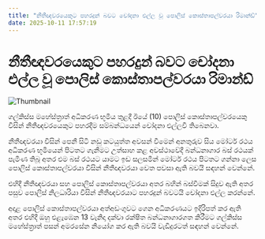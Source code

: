 ```yaml
---
title: "නීතීඥවරයෙකුට පහරදුන් බවට චෝදනා එල්ල වූ පොලිස් කොස්තාපල්වරයා රිමාන්ඩ්"
date: 2025-10-11 17:57:19
---
```


# නීතීඥවරයෙකුට පහරදුන් බවට චෝදනා එල්ල වූ පොලිස් කොස්තාපල්වරයා රිමාන්ඩ්

![Thumbnail](https://helakuru.sgp1.cdn.digitaloceanspaces.com/esana/images/lib/police-mount.jpg)

ගල්කිස්ස මහේස්ත්‍රාත් අධිකරණ භූමිය තුළදී ඊයේ (10) පොලිස් කොස්තාපල්වරයෙකු විසින් නීතීඥවරයෙකුට පහරදීම සම්බන්ධයෙන් චෝදනා එල්ලවී තිබෙනවා.

නීතීඥවරයා විසින් පෙනී සිටි නඩු කටයුත්ත අවසන් වීමෙන් අනතුරුව සිය මෝටර් රථය අධිකරණ භූමියෙන් පිටතට ගැනීමට උත්සාහ කළ අවස්ථාවේදී බන්ධනාගාර බස් රථයක් පැමිණ තිබූ අතර එම බස් රථයට යාමට ඉඩ සලසමින් මෝටර් රථය පිටතට ගන්නා ලෙස පොලිස් කොස්තාපල්වරයා විසින් නීතීඥවරයා වෙත පවසා ඇති බවයි සඳහන් වෙන්නේ.

එහිදී නීතීඥවරයා සහ පොලිස් කොස්තාපල්වරයා අතර බහින් බස්වීමක් සිදුව ඇති අතර පසුව පොලිස් නිලධාරියා විසින් නීතීඥවරයාට පහරදුන් බවටයි චෝදනා එල්ල කරන්නේ.

අදාළ පොලිස් කොස්තාපල්වරයා අත්අඩංගුවට ගෙන අධිකරණයට ඉදිරිපත් කර ඇති අතර එහිදී ඔහු එළැඹෙන 13 වැනිදා දක්වා රක්ෂිත බන්ධනාගාරගත කිරීමට ගල්කිස්ස මහේස්ත්‍රාත් පසන් අමරසේන නියෝග කර ඇති බවයි වැඩිදුරටත් සඳහන් වෙන්නේ.

